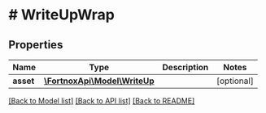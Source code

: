 # # WriteUpWrap

## Properties

Name | Type | Description | Notes
------------ | ------------- | ------------- | -------------
**asset** | [**\FortnoxApi\Model\WriteUp**](WriteUp.md) |  | [optional]

[[Back to Model list]](../../README.md#models) [[Back to API list]](../../README.md#endpoints) [[Back to README]](../../README.md)
